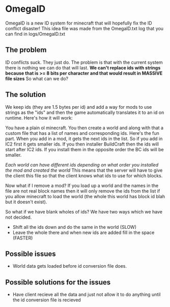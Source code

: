 # OmegaID

OmegaID is a new ID system for minecraft that will hopefully fix the ID conflict disaster! This idea file was made from the OmegaID.txt log that you can find in logs/OmegaID.txt

## The problem

ID conflicts suck. They just do. The problem is that with the current system there is nothing we can do that will last. **We can't replace ids with strings because that is >= 8 bits per character and that would result in MASSIVE file sizes** So what can we do?

## The solution

We keep ids (they are 1.5 bytes per id) and add a way for mods to use strings as the "ids" and then the game automatically translates it to an id on runtime. Here's how it will work:

You have a plain ol minecraft. You then create a world and along with that a custom file that has a list of names and corresponding ids. Here's the fun part. When you add in a mod, it gets the next ids in the list. So if you add in IC2 first it gets smaller ids. If you then installer BuildCraft then the ids will start after IC2 ids. If you install them in the opposite order the BC ids will be smaller.

_Each world can have different ids depending on what order you installed the mod and created the world_ This means that the server will have to give the client this file so that the client knows what ids to use for which blocks.

Now what if I remove a mod? If you load up a world and the names in the file are not real block names then it will only remove the ids from the list if you allow minecraft to load the world (the whole this world has block id blah but it doesn't exist).

So what if we have blank wholes of ids? We have two ways which we have not decided.

 - Shift all the ids down and do the same in the world (SLOW)
 - Leave the whole there and when new ids are added fill in the space (FASTER)

## Possible issues

 - World data gets loaded before id conversion file does.

## Possible solutions for the issues

 - Have client recieve all the data and just not allow it to do anything until the id conversion file is recieved